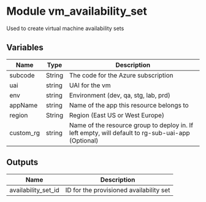 # Module vm_availability_set

Used to create virtual machine availability sets

## Variables

| Name | Type | Description |
| ---- | ---- | ---------- |
| subcode | String | The code for the Azure subscription
| uai | string | UAI for the vm
| env | string | Environment (dev, qa, stg, lab, prd)
| appName | string | Name of the app this resource belongs to
| region | String | Region (East US or West Europe)
| custom_rg | string | Name of the resource group to deploy in. If left empty, will default to rg-sub-uai-app (Optional)

## Outputs

| Name | Description |
| ---- | ----------- |
| availability_set_id | ID for the provisioned availability set
